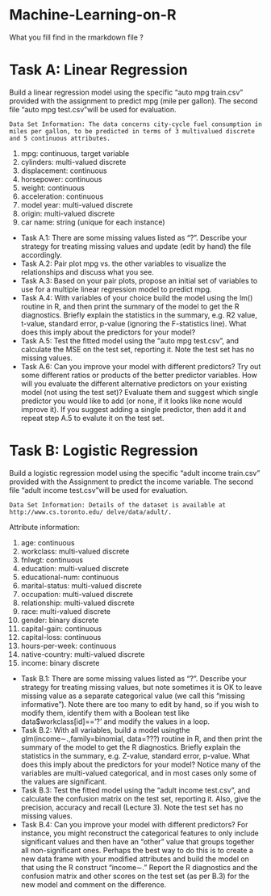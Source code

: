 # Machine-Learning-on-R

What you fill find in the rmarkdown file ?

# Task A: Linear Regression
Build a linear regression model using the specific “auto mpg train.csv” provided with the assignment to predict mpg (mile per gallon). The second file “auto mpg test.csv”will be used for evaluation.

`Data Set Information: The data concerns city-cycle fuel consumption in miles per gallon, to be predicted in terms of 3 multivalued discrete and 5 continuous attributes.`
1. mpg: continuous, target variable 
2. cylinders: multi-valued discrete 
3. displacement: continuous 
4. horsepower: continuous 
5. weight: continuous 
6. acceleration: continuous 
7. model year: multi-valued discrete 
8. origin: multi-valued discrete 
9. car name: string (unique for each instance)

* Task A.1: There are some missing values listed as “?”. Describe your strategy for treating missing values and update (edit by hand) the file accordingly.
* Task A.2: Pair plot mpg vs. the other variables to visualize the relationships and discuss what you see.
* Task A.3: Based on your pair plots, propose an initial set of variables to use for a multiple linear regression model to predict mpg.
* Task A.4: With variables of your choice build the model using the lm() routine in R, and then print the summary of the model to get the R diagnostics. Briefly explain the statistics in the summary, e.g. R2 value, t-value, standard error, p-value (ignoring the F-statistics line). What does this imply about the predictors for your model?
* Task A.5: Test the fitted model using the “auto mpg test.csv”, and calculate the MSE on the test set, reporting it. Note the test set has no missing values.
* Task A.6: Can you improve your model with different predictors? Try out some different ratios or products of the better predictor variables. How will you evaluate the different alternative predictors on your existing model (not using the test set)? Evaluate them and suggest which single predictor you would like to add (or none, if it looks like none would improve it). If you suggest adding a single predictor, then add it and repeat step A.5 to evalute it on the test set.


# Task B: Logistic Regression
Build a logistic regression model using the specific “adult income train.csv” provided with the Assignment to predict the income variable. The second file “adult income test.csv”will be used for evaluation.

`Data Set Information: Details of the dataset is available at http://www.cs.toronto.edu/ delve/data/adult/. `

Attribute information:
1. age: continuous 
2. workclass: multi-valued discrete
3. fnlwgt: continuous 
4. education: multi-valued discrete 
5. educational-num: continuous 
6. marital-status: multi-valued discrete 
7. occupation: multi-valued discrete 
8. relationship: multi-valued discrete 
9. race: multi-valued discrete
10. gender: binary discrete 
11. capital-gain: continuous 
12. capital-loss: continuous 
13. hours-per-week: continuous 
14. native-country: multi-valued discrete 
15. income: binary discrete

* Task B.1: There are some missing values listed as “?”. Describe your strategy for treating missing values, but note sometimes it is OK to leave missing value as a separate categorical value (we call this “missing informative”). Note there are too many to edit by hand, so if you wish to modify them, identify them with a Boolean test like data$workclass[id]==’?’
and modify the values in a loop.
* Task B.2: With all variables, build a model usingthe glm(income∼.,family=binomial, data=???)
routine in R, and then print the summary of the model to get the R diagnostics. Briefly explain the statistics in the summary, e.g. Z-value, standard error, p-value. What does this imply about the predictors for your model? Notice many of the variables are multi-valued categorical, and in most cases only some of the values are significant.
* Task B.3: Test the fitted model using the “adult income test.csv”, and calculate the confusion matrix on the test set, reporting it. Also, give the precision, accuracy and recall (Lecture 3). Note the test set has no missing values.
* Task B.4: Can you improve your model with different predictors? For instance, you might reconstruct the categorical features to only include significant values and then have an “other” value that groups together all non-significant ones. Perhaps the best way to do this is to create a new data frame with your modified attributes and build the model on that using the R construct “income∼.” Report the R diagnostics and the confusion matrix and other scores on the test set (as per B.3) for the new model and comment on the difference.
